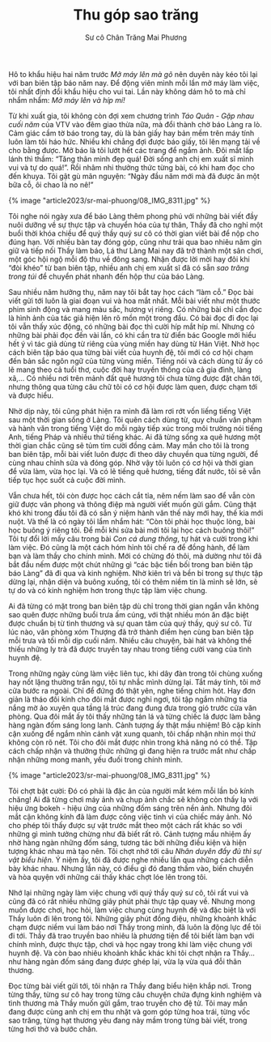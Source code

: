 ﻿---
title: Thu góp sao trăng
author: Sư cô Chân Trăng Mai Phương
---

Hô to khẩu hiệu hai năm trước *Mở máy lên mà gõ* nên duyên này kéo tôi lại với ban biên tập báo năm nay. Để động viên mình mỗi lần mở máy làm việc, tôi nhất định đổi khẩu hiệu cho vui tai. Lần này không dám hô to mà chỉ nhẩm nhẩm: *Mở máy lên và híp mí!*

Từ khi xuất gia, tôi không còn đợi xem chương trình *Táo Quân* - *Gặp nhau cuối năm* của VTV vào đêm giao thừa nữa, mà đổi thành chờ báo Làng ra lò. Cảm giác cầm tờ báo trong tay, dù là bản giấy hay bản mềm trên máy tính luôn làm tôi háo hức. Nhiều khi chẳng đợi được báo giấy, tôi lên mạng tải về cho bằng được. Mở báo là tôi lướt hết các trang để ngắm ảnh. Đôi mắt lấp lánh thì thầm: “Tăng thân mình đẹp quá! Đời sống anh chị em xuất sĩ mình vui và tự do quá!”. Rồi nhâm nhi thưởng thức từng bài, có khi ham đọc cho đến khuya. Tôi gật gù mãn nguyện: “Ngày đầu năm mới mà đã được ăn một bữa cỗ, ôi chao là no nê!”

{% image "article2023/sr-mai-phuong/08_IMG_8311.jpg" %}

Tôi nghe nói ngày xưa để báo Làng thêm phong phú với những bài viết đầy nuôi dưỡng về sự thực tập và chuyển hóa của tự thân, Thầy đã cho nghỉ một buổi thời khóa chiều để quý thầy quý sư cô có thời gian viết bài để nộp cho đúng hạn. Với nhiều bàn tay đóng góp, cũng như trải qua bao nhiêu năm gìn giữ và tiếp nối Thầy làm báo, Lá thư Làng Mai nay đã trở thành một sân chơi, một góc hội ngộ mỗi độ thu về đông sang. Nhận được lời mời hay đôi khi “đòi khéo” từ ban biên tập, nhiều anh chị em xuất sĩ đã có sẵn *sao trăng trong túi* để chuyển phát nhanh đến hộp thư của báo Làng. 

Sau nhiều năm hưởng thụ, năm nay tôi bắt tay học cách “làm cỗ.” Đọc bài viết gửi tới luôn là giai đoạn vui và hoa mắt nhất. Mỗi bài viết như một thước phim sinh động và mang màu sắc, hương vị riêng. Có những bài chỉ cần đọc là hình ảnh của tác giả hiện lên rõ mồn một trong đầu. Có bài đọc đi đọc lại tôi vẫn thấy xúc động, có những bài đọc thì cười híp mắt híp mí. Nhưng có những bài phải đọc đến vài lần, có khi cần tra từ điển bác Google mới hiểu hết ý vì tác giả dùng từ riêng của vùng miền hay dùng từ Hán Việt. Nhờ học cách biên tập báo qua từng bài viết của huynh đệ, tôi mới có cơ hội chạm đến bản sắc ngôn ngữ của từng vùng miền. Tiếng nói và cách dùng từ ấy có lẽ mang theo cả tuổi thơ, cuộc đời hay truyền thống của cả gia đình, làng xã,… Có nhiều nơi trên mảnh đất quê hương tôi chưa từng được đặt chân tới, nhưng thông qua từng câu chữ tôi có cơ hội được làm quen, được chạm tới và được hiểu.

Nhờ dịp này, tôi cũng phát hiện ra mình đã làm rơi rớt vốn liếng tiếng Việt sau một thời gian sống ở Làng. Tôi quên cách dùng từ, quy chuẩn văn phạm và hành văn trong tiếng Việt do mỗi ngày tiếp xúc trong môi trường nói tiếng Anh, tiếng Pháp và nhiều thứ tiếng khác. Ai đã từng sống xa quê hương một thời gian chắc cũng sẽ tủm tỉm cười đồng cảm. May mắn cho tôi là trong ban biên tập, mỗi bài viết luôn được đi theo dây chuyền qua từng người, để cùng nhau chỉnh sửa và đóng góp. Nhờ vậy tôi luôn có cơ hội và thời gian để vừa làm, vừa học lại. Và có lẽ tiếng quê hương, tiếng đất nước, tôi sẽ vẫn tiếp tục học suốt cả cuộc đời mình.

Vẫn chưa hết, tôi còn được học cách cắt tỉa, nêm nếm làm sao để vẫn còn giữ được văn phong và thông điệp mà người viết muốn gửi gắm. Cũng thật khó khi trong đầu tôi đã có sẵn ý niệm hành văn thế này mới hay, thế kia mới nuột. Và thế là có ngày tôi lẩm nhẩm hát: “Còn tôi phải học thuộc lòng, bài học buông ý riêng tôi. Để mỗi khi sửa bài mới tôi lại học cách buông thôi!” Tôi tự đổi lời mấy câu trong bài *Con cá dung thông*, tự hát và cười trong khi làm việc. Đó cũng là một cách hóm hỉnh tôi chế ra để đồng hành, để làm bạn và làm thầy cho chính mình. Mới có chừng đó thôi, mà dường như tôi đã bắt đầu nếm được một chút những gì “các bậc tiền bối trong ban biên tập báo Làng” đã đi qua và kinh nghiệm. Nhờ kiên trì và bền bỉ trong sự thực tập dừng lại, nhận diện và buông xuống, tôi có thêm niềm tin là mình sẽ lớn, sẽ tự do và có kinh nghiệm hơn trong thực tập làm việc chung.

Ai đã từng có mặt trong ban biên tập dù chỉ trong thời gian ngắn vẫn không sao quên được những buổi trưa ấm cúng, với thật nhiều món ăn đặc biệt được chuẩn bị từ tình thương và sự quan tâm của quý thầy, quý sư cô. Từ lúc nào, văn phòng xóm Thượng đã trở thành điểm hẹn cùng ban biên tập mỗi trưa và tối mỗi dịp cuối năm. Nhiều câu chuyện, bài hát và không thể thiếu những ly trà đã được truyền tay nhau trong tiếng cười vang của tình huynh đệ. 

Trong những ngày cùng làm việc liên tục, khi dây đàn trong tôi chùng xuống hay nốt lặng thường trấn ngự, tôi tự nhắc mình dừng lại. Tắt máy tính, tôi mở cửa bước ra ngoài. Chỉ để đứng đó thật yên, nghe tiếng chim hót. Hay đơn giản là tháo đôi kính cho đôi mắt được nghỉ ngơi, tôi tập ngắm những tia nắng mờ ảo xuyên qua tầng lá trúc đang đung đưa trong gió trước cửa văn phòng. Qua đôi mắt ấy tôi thấy những tán lá và từng chiếc lá được làm bằng hàng ngàn đốm sáng long lanh. Cảnh tượng ấy thật mầu nhiệm! Bỏ cặp kính cận xuống để ngắm nhìn cảnh vật xung quanh, tôi chấp nhận nhìn mọi thứ không còn rõ nét. Tôi cho đôi mắt được nhìn trong khả năng nó có thể. Tập cách chấp nhận và thưởng thức những gì đang hiện ra trước mắt như chấp nhận những mong manh, yếu đuối trong chính mình. 

{% image "article2023/sr-mai-phuong/08_IMG_8311.jpg" %}

Tôi chợt bật cười: Đó có phải là đặc ân của người mắt kém mỗi lần bỏ kính chăng! Ai đã từng chơi máy ảnh và chụp ảnh chắc sẽ không còn thấy lạ với hiệu ứng bokeh - hiệu ứng của những đốm sáng trên nền ảnh. Nhưng đôi mắt cận không kính đã làm được công việc tinh vi của chiếc máy ảnh. Nó cho phép tôi thấy được sự vật trước mắt theo một cách rất khác so với những gì mình tưởng chừng như đã biết rất rõ. Cảnh tượng mầu nhiệm ấy nhờ hàng ngàn những đốm sáng, tương tác bởi những điều kiện và hiện tượng khác nhau mà tạo nên. Tôi chợt nhớ tới câu *Nhân duyên đầy đủ thì sự vật biểu hiện.* Ý niệm ấy, tôi đã được nghe nhiều lần qua những cách  diễn bày khác nhau. Nhưng lần này, có điều gì đó đang thấm vào, biến chuyển và hòa quyện với những cái thấy khác chợt lóe lên trong tôi.

Nhớ lại những ngày làm việc chung với quý thầy quý sư cô, tôi rất vui và cũng đã có rất nhiều những giây phút phải thực tập quay về. Nhưng mong muốn được chơi, học hỏi, làm việc chung cùng huynh đệ và đặc biệt là với Thầy luôn đi lên trong tôi. Những giây phút đồng điệu, những khoảnh khắc chạm được niềm vui làm báo nơi Thầy trong mình, đã luôn là động lực để tôi đi tới. Thầy đã trao truyền bao nhiêu là phương tiện để tôi biết làm bạn với chính mình, được thực tập, chơi và học ngay trong khi làm việc chung với huynh đệ. Và còn bao nhiêu khoảnh khắc khác khi tôi chợt nhận ra Thầy… như hàng ngàn đốm sáng đang được ghép lại, vừa lạ vừa quá đỗi thân thương.    

Đọc từng bài viết gửi tới, tôi nhận ra Thầy đang biểu hiện khắp nơi. Trong từng thầy, từng sư cô hay trong từng câu chuyện chứa đựng kinh nghiệm và tình thương mà Thầy muốn gửi gắm, trao truyền cho đệ tử. Tôi may mắn đang được cùng anh chị em thu nhặt và gom góp từng hoa trái, từng vốc sao trăng, từng hạt thương yêu đang nảy mầm trong từng bài viết, trong từng hơi thở và bước chân.